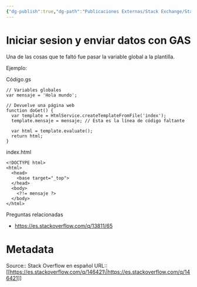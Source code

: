 ```yaml
---
{"dg-publish":true,"dg-path":"Publicaciones Externas/Stack Exchange/Stack Overflow en español/es.stackoverflow.com-146421.md","permalink":"/publicaciones-externas/stack-exchange/stack-overflow-en-espanol/es-stackoverflow-com-146421/","title":"Iniciar sesion y enviar datos con GAS","hide":true,"noteIcon":"\"0\"","created":"2024-04-03T12:49:10.354-06:00","updated":"2024-04-05T16:43:53.265-06:00"}
---
```


# Iniciar sesion y enviar datos con GAS

Una de las cosas que te faltó fue pasar la variable global a la plantilla.

Ejemplo:

Código.gs

    // Variables globales
    var mensaje = 'Hola mundo';

    // Devuelve una página web
    function doGet() {
      var template = HtmlService.createTemplateFromFile('index');
      template.mensaje = mensaje; // Esta es la línea de código faltante
      
      var html = template.evaluate();
      return html;
    }

index.html

    <!DOCTYPE html>
    <html>
      <head>
        <base target="_top">
      </head>
      <body>
        <?!= mensaje ?>
      </body>
    </html>

Preguntas relacionadas

- https://es.stackoverflow.com/q/13811/65

# Metadata
Source:: Stack Overflow en español
URL:: [[https://es.stackoverflow.com/q/146421\|https://es.stackoverflow.com/q/146421]]

